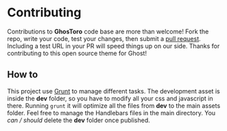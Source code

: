 # Contributing

Contributions to **GhosToro** code base are more than welcome! Fork the repo, write your code, test your changes, then submit a [pull request](https://github.com/Torone/GhosToro/pulls). Including a test URL in your PR will speed things up on our side. Thanks for contributing to this open source theme for Ghost!

## How to

This project use [Grunt](http://gruntjs.com) to manage different tasks. The development asset is inside the **dev** folder, so you have to modify all your css and javascript in there. Running `grunt` it will optimize all the files from **dev** to the main assets folder.
Feel free to manage the Handlebars files in the main directory.
You _can / should_ delete the **dev** folder once published.